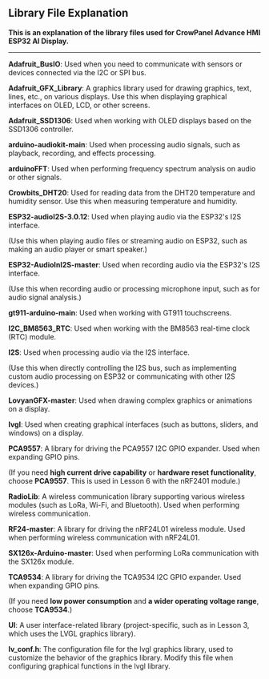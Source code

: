 ## Library File Explanation

**This is an explanation of the library files used for CrowPanel Advance HMI ESP32 AI Display.**

------

**Adafruit_BusIO**: Used when you need to communicate with sensors or devices connected via the I2C or SPI bus.

**Adafruit_GFX_Library**: A graphics library used for drawing graphics, text, lines, etc., on various displays. Use this when displaying graphical interfaces on OLED, LCD, or other screens.

**Adafruit_SSD1306**: Used when working with OLED displays based on the SSD1306 controller.

**arduino-audiokit-main**: Used when processing audio signals, such as playback, recording, and effects processing.

**arduinoFFT**: Used when performing frequency spectrum analysis on audio or other signals.

**Crowbits_DHT20**: Used for reading data from the DHT20 temperature and humidity sensor. Use this when measuring temperature and humidity.

**ESP32-audioI2S-3.0.12**: Used when playing audio via the ESP32's I2S interface.

(Use this when playing audio files or streaming audio on ESP32, such as making an audio player or smart speaker.)

**ESP32-AudioInI2S-master**: Used when recording audio via the ESP32's I2S interface.

(Use this when recording audio or processing microphone input, such as for audio signal analysis.)

**gt911-arduino-main**: Used when working with GT911 touchscreens.

**I2C_BM8563_RTC**: Used when working with the BM8563 real-time clock (RTC) module.

**I2S**: Used when processing audio via the I2S interface.

(Use this when directly controlling the I2S bus, such as implementing custom audio processing on ESP32 or communicating with other I2S devices.)

**LovyanGFX-master**: Used when drawing complex graphics or animations on a display.

**lvgl**: Used when creating graphical interfaces (such as buttons, sliders, and windows) on a display.

**PCA9557**: A library for driving the PCA9557 I2C GPIO expander. Used when expanding GPIO pins.

(If you need **high current drive capability** or **hardware reset functionality**, choose **PCA9557**. This is used in Lesson 6 with the nRF2401 module.)

**RadioLib**: A wireless communication library supporting various wireless modules (such as LoRa, Wi-Fi, and Bluetooth). Used when performing wireless communication.

**RF24-master**: A library for driving the nRF24L01 wireless module. Used when performing wireless communication with nRF24L01.

**SX126x-Arduino-master**: Used when performing LoRa communication with the SX126x module.

**TCA9534**: A library for driving the TCA9534 I2C GPIO expander. Used when expanding GPIO pins.

(If you need **low power consumption** and **a wider operating voltage range**, choose **TCA9534**.)

**UI**: A user interface-related library (project-specific, such as in Lesson 3, which uses the LVGL graphics library).

**lv_conf.h**: The configuration file for the lvgl graphics library, used to customize the behavior of the graphics library. Modify this file when configuring graphical functions in the lvgl library.

